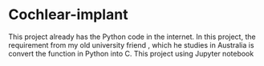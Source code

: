 # Cochlear-implant
This project already has the Python code in the internet. In this project, the requirement from my old university friend , which he studies in Australia is convert the function in Python into C. This project using Jupyter notebook
